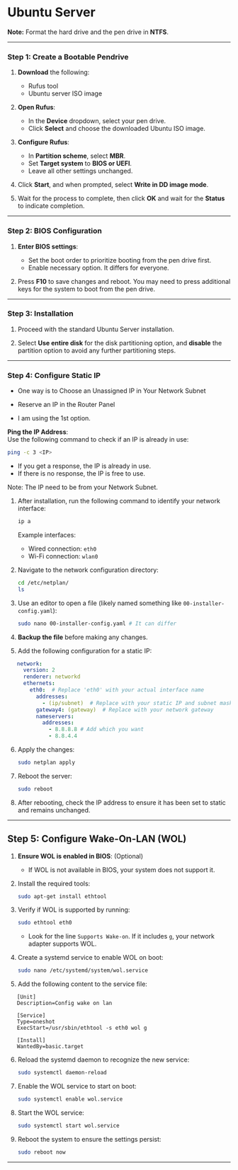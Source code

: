# Ubuntu Server

**Note:** Format the hard drive and the pen drive in **NTFS**.

---

### Step 1: Create a Bootable Pendrive

1. **Download** the following:
   - Rufus tool
   - Ubuntu server ISO image

2. **Open Rufus**:
   - In the **Device** dropdown, select your pen drive.
   - Click **Select** and choose the downloaded Ubuntu ISO image.

3. **Configure Rufus**:
   - In **Partition scheme**, select **MBR**.
   - Set **Target system** to **BIOS or UEFI**.
   - Leave all other settings unchanged.

4. Click **Start**, and when prompted, select **Write in DD image mode**.

5. Wait for the process to complete, then click **OK** and wait for the **Status** to indicate completion.

---

### Step 2: BIOS Configuration

1. **Enter BIOS settings**:
   - Set the boot order to prioritize booting from the pen drive first.
   - Enable necessary option. It differs for everyone.

2. Press **F10** to save changes and reboot. You may need to press additional keys for the system to boot from the pen drive.

---

### Step 3: Installation

1. Proceed with the standard Ubuntu Server installation.

2. Select **Use entire disk** for the disk partitioning option, and **disable** the partition option to avoid any further partitioning steps.

---

### Step 4: Configure Static IP 

- One way is to Choose an Unassigned IP in Your Network Subnet
- Reserve an IP in the Router Panel

- I am using the 1st option.

**Ping the IP Address**:  
   Use the following command to check if an IP is already in use:  
   ```bash
   ping -c 3 <IP>
   ```
   - If you get a response, the IP is already in use.  
   - If there is no response, the IP is free to use.

Note: The IP need to be from your Network Subnet.

1. After installation, run the following command to identify your network interface:
   ```bash
   ip a
   ```
   Example interfaces:
   - Wired connection: `eth0`
   - Wi-Fi connection: `wlan0`

2. Navigate to the network configuration directory:
   ```bash
   cd /etc/netplan/
   ls
   ```

3. Use an editor to open a file (likely named something like `00-installer-config.yaml`):
   ```bash
   sudo nano 00-installer-config.yaml # It can differ
   ```

4. **Backup the file** before making any changes.

5. Add the following configuration for a static IP:
```yaml
   network:
     version: 2
     renderer: networkd
     ethernets:
       eth0:  # Replace 'eth0' with your actual interface name
         addresses:
           - (ip/subnet)  # Replace with your static IP and subnet mask
         gateway4: (gateway)  # Replace with your network gateway
         nameservers:
           addresses:
             - 8.8.8.8 # Add which you want
             - 8.8.4.4
```

6. Apply the changes:
   ```bash
   sudo netplan apply
   ```

7. Reboot the server:
   ```bash
   sudo reboot
   ```

8. After rebooting, check the IP address to ensure it has been set to static and remains unchanged.

---

## Step 5: Configure Wake-On-LAN (WOL)

1. **Ensure WOL is enabled in BIOS**: (Optional)
   - If WOL is not available in BIOS, your system does not support it.

2. Install the required tools:
   ```bash
   sudo apt-get install ethtool
   ```

3. Verify if WOL is supported by running:
   ```bash
   sudo ethtool eth0
   ```
   - Look for the line `Supports Wake-on`. If it includes `g`, your network adapter supports WOL.

4. Create a systemd service to enable WOL on boot:
   ```bash
   sudo nano /etc/systemd/system/wol.service
   ```

5. Add the following content to the service file:
```init
   [Unit]
   Description=Config wake on lan

   [Service]
   Type=oneshot
   ExecStart=/usr/sbin/ethtool -s eth0 wol g

   [Install]
   WantedBy=basic.target
```
6. Reload the systemd daemon to recognize the new service:
   ```bash
   sudo systemctl daemon-reload
   ```

7. Enable the WOL service to start on boot:
   ```bash
   sudo systemctl enable wol.service
   ```

8. Start the WOL service:
   ```bash
   sudo systemctl start wol.service
   ```

9. Reboot the system to ensure the settings persist:
   ```bash
   sudo reboot now
   ```

---